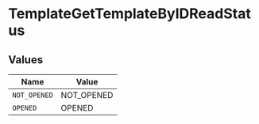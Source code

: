 # TemplateGetTemplateByIDReadStatus


## Values

| Name         | Value        |
| ------------ | ------------ |
| `NOT_OPENED` | NOT_OPENED   |
| `OPENED`     | OPENED       |